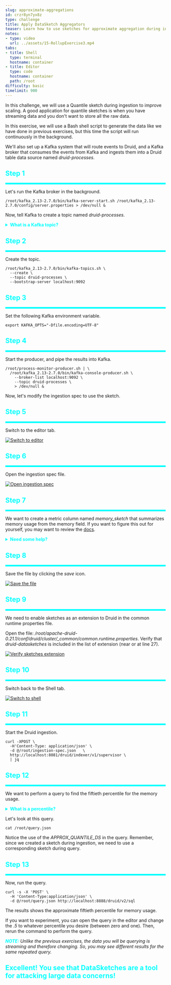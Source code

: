 ```yaml
---
slug: approximate-aggregations
id: crzr8yn7yx8z
type: challenge
title: Apply DataSketch Aggregators
teaser: Learn how to use sketches for approximate aggregation during ingestion
notes:
- type: video
  url: ../assets/15-RollupExercise3.mp4
tabs:
- title: Shell
  type: terminal
  hostname: container
- title: Editor
  type: code
  hostname: container
  path: /root
difficulty: basic
timelimit: 900
---
```



In this challenge, we will use a Quantile sketch during ingestion to improve scaling.
A good application for quantile sketches is when you have streaming data and you don't want to store all the raw data.


In this exercise, we will use a Bash shell script to generate the data like we have done in previous exercises, but this time the script will run continuously in the background.


We'll also set up a Kafka system that will route events to Druid, and a Kafka broker that consumes the events from Kafka and ingests them into a Druid table data source named _druid-processes_.

<h2 style="color:cyan">Step 1</h2><hr style="color:cyan;background-color:cyan;height:5px">

Let's run the Kafka broker in the background.

```
/root/kafka_2.13-2.7.0/bin/kafka-server-start.sh /root/kafka_2.13-2.7.0/config/server.properties > /dev/null &
```

Now, tell Kafka to create a topic named _druid-processes_.

<details>
  <summary style="color:cyan"><b>What is a Kafka topic?</b></summary>
<hr style="color:cyan">
Kafka is a stream processing system that allows data providers to stream data to consumer processes.
Providers stream data to topics, and consumers subscribe to topics to receive data.
Think of a topic as a stream-like version of a database table.<br>
<hr style="color:cyan">
</details>

<h2 style="color:cyan">Step 2</h2><hr style="color:cyan;background-color:cyan;height:5px">

Create the topic.

```
/root/kafka_2.13-2.7.0/bin/kafka-topics.sh \
  --create \
  --topic druid-processes \
  --bootstrap-server localhost:9092
```

<h2 style="color:cyan">Step 3</h2><hr style="color:cyan;background-color:cyan;height:5px">

Set the following Kafka environment variable.

```
export KAFKA_OPTS="-Dfile.encoding=UTF-8"
```

<h2 style="color:cyan">Step 4</h2><hr style="color:cyan;background-color:cyan;height:5px">

Start the producer, and pipe the results into Kafka.

```
/root/process-monitor-producer.sh | \
  /root/kafka_2.13-2.7.0/bin/kafka-console-producer.sh \
    --broker-list localhost:9092 \
    --topic druid-processes \
    > /dev/null &
```


Now, let's modify the ingestion spec to use the sketch.

<h2 style="color:cyan">Step 5</h2><hr style="color:cyan;background-color:cyan;height:5px">

Switch to the editor tab.

<a href="#img-1">
  <img alt="Switch to editor" src="../assets/EditorTab.png" />
</a>

<a href="#" class="lightbox" id="img-1">
  <img alt="Switch to editor" src="../assets/EditorTab.png" />
</a>

<h2 style="color:cyan">Step 6</h2><hr style="color:cyan;background-color:cyan;height:5px">

Open the ingestion spec file.

<a href="#img-2">
  <img alt="Open ingestion spec" src="../assets/OpenIngestionSpec.png" />
</a>

<a href="#" class="lightbox" id="img-2">
  <img alt="Open ingestion spec" src="../assets/OpenIngestionSpec.png" />
</a>

<h2 style="color:cyan">Step 7</h2><hr style="color:cyan;background-color:cyan;height:5px">

We want to create a metric column named <i>memory_sketch</i> that summarizes memory usage from the memory field.
If you want to figure this out for yourself, you may want to review the [docs](https://druid.apache.org/docs/latest/development/extensions-core/datasketches-quantiles.html).

<details>
  <summary style="color:cyan"><b>Need some help?</b></summary>
<hr style="color:cyan">
Add the following code to the <i>metricsSpec</i> and don't forget the comma to separates entries.
<pre><code>{
  "type" : "quantilesDoublesSketch",
  "name" : "memory_sketch",
  "fieldName" : "memory"
}</code></pre>
<hr style="color:cyan">
</details>

<h2 style="color:cyan">Step 8</h2><hr style="color:cyan;background-color:cyan;height:5px">

Save the file by clicking the _save_ icon.

<a href="#img-3">
  <img alt="Save the file" src="../assets/SaveFile.png" />
</a>

<a href="#" class="lightbox" id="img-3">
  <img alt="Save the file" src="../assets/SaveFile.png" />
</a>

<h2 style="color:cyan">Step 9</h2><hr style="color:cyan;background-color:cyan;height:5px">

We need to enable sketches as an extension to Druid in the common runtime properties file.

Open the file: <i>/root/apache-druid-0.21.1/conf/druid/cluster/_common/common.runtime.properties</i>.
Verify that _druid-datasketches_ is included in the list of extension (near or at line 27).

<a href="#img-4">
  <img alt="Verify sketches extension" src="../assets/VerifySketchesExtension.png" />
</a>

<a href="#" class="lightbox" id="img-4">
  <img alt="Verify sketches extension" src="../assets/VerifySketchesExtension.png" />
</a>

<h2 style="color:cyan">Step 10</h2><hr style="color:cyan;background-color:cyan;height:5px">

Switch back to the Shell tab.

<a href="#img-5">
  <img alt="Switch to shell" src="../assets/ShellTab.png" />
</a>

<a href="#" class="lightbox" id="img-5">
  <img alt="Switch to shell" src="../assets/ShellTab.png" />
</a>

<h2 style="color:cyan">Step 11</h2><hr style="color:cyan;background-color:cyan;height:5px">

Start the Druid ingestion.


```
curl -XPOST \
  -H'Content-Type: application/json' \
  -d @/root/ingestion-spec.json   \
  http://localhost:8081/druid/indexer/v1/supervisor \
  | jq
```

<h2 style="color:cyan">Step 12</h2><hr style="color:cyan;background-color:cyan;height:5px">

We want to perform a query to find the fiftieth percentile for the memory usage.

<details>
  <summary style="color:cyan"><b>What is a percentile?</b></summary>
<hr style="color:cyan">A percentile is the value within a range of observations such that the specified percentage of the observations fall below the value.
For example, if the ninetieth percentile of memory usage is 2.5, then 90% of the observations are 2.5 or less and 10% of the observations are more.<br>
<hr style="color:cyan">
</details>


Let's look at this query.

```
cat /root/query.json
```

Notice the use of the <i>APPROX_QUANTILE_DS</i> in the query.
Remember, since we created a sketch during ingestion, we need to use a corresponding sketch during query.

<h2 style="color:cyan">Step 13</h2><hr style="color:cyan;background-color:cyan;height:5px">


Now, run the query.

```
curl -s -X 'POST' \
  -H 'Content-Type:application/json' \
  -d @/root/query.json http://localhost:8888/druid/v2/sql
```

The results shows the approximate fiftieth percentile for memory usage.

If you want to experiment, you can open the query in the editor and change the _.5_ to whatever percentile you desire (between zero and one).
Then, rerun the command to perform the query.

<p><span style="color:cyan"><strong><em>NOTE: </em></strong></span><i>Unlike the previous exercises, the data you will be querying is streaming and therefore changing.
So, you may see different results for the same repeated query.
</i></p>

<h2 style="color:cyan">Excellent! You see that DataSketches are a tool for attacking large data concerns!</h2>

<style type="text/css" rel="stylesheet">
.lightbox { display: none; position: fixed; justify-content: center; align-items: center; z-index: 999; top: 0; left: 0; right: 0; bottom: 0; padding: 1rem; background: rgba(0, 0, 0, 0.8); }
.lightbox:target { display: flex; }
.lightbox img { max-height: 100% }
.thumbnail:hover {
    position:fixed;
    top:-25px;
    left:-35px;
    width:500px;
    height:auto;
    display:block;
    z-index:999;
}
</style>
